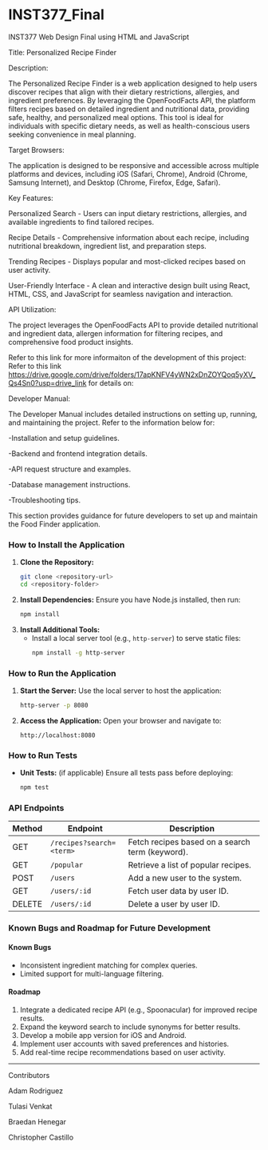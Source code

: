 # INST377_Final
INST377 Web Design Final using HTML and JavaScript

Title: Personalized Recipe Finder

Description:

The Personalized Recipe Finder is a web application designed to help users discover recipes that align with their dietary restrictions, allergies, and ingredient preferences. By leveraging the OpenFoodFacts API, the platform filters recipes based on detailed ingredient and nutritional data, providing safe, healthy, and personalized meal options. This tool is ideal for individuals with specific dietary needs, as well as health-conscious users seeking convenience in meal planning.


Target Browsers:

The application is designed to be responsive and accessible across multiple platforms and devices, including iOS (Safari, Chrome), Android (Chrome, Samsung Internet), and Desktop (Chrome, Firefox, Edge, Safari).


Key Features:

Personalized Search - Users can input dietary restrictions, allergies, and available ingredients to find tailored recipes.

Recipe Details - Comprehensive information about each recipe, including nutritional breakdown, ingredient list, and preparation steps.

Trending Recipes - Displays popular and most-clicked recipes based on user activity.

User-Friendly Interface - A clean and interactive design built using React, HTML, CSS, and JavaScript for seamless navigation and interaction.


API Utilization:

The project leverages the OpenFoodFacts API to provide detailed nutritional and ingredient data, allergen information for filtering recipes, and comprehensive food product insights.

Refer to this link for more informaiton of the development of this project: Refer to this link https://drive.google.com/drive/folders/17apKNFV4yWN2xDnZOYQoq5yXV_Qs4Sn0?usp=drive_link for details on: 

Developer Manual:

The Developer Manual includes detailed instructions on setting up, running, and maintaining the project. Refer to the information below for: 

-Installation and setup guidelines.

-Backend and frontend integration details.

-API request structure and examples.

-Database management instructions.

-Troubleshooting tips.

This section provides guidance for future developers to set up and maintain the Food Finder application.

### How to Install the Application
1. **Clone the Repository:**
   ```bash
   git clone <repository-url>
   cd <repository-folder>
   ```
2. **Install Dependencies:**
   Ensure you have Node.js installed, then run:
   ```bash
   npm install
   ```
3. **Install Additional Tools:**
   - Install a local server tool (e.g., `http-server`) to serve static files:
     ```bash
     npm install -g http-server
     ```

### How to Run the Application
1. **Start the Server:**
   Use the local server to host the application:
   ```bash
   http-server -p 8080
   ```
2. **Access the Application:**
   Open your browser and navigate to:
   ```
   http://localhost:8080
   ```

### How to Run Tests
- **Unit Tests:** (if applicable)
  Ensure all tests pass before deploying:
  ```bash
  npm test
  ```

### API Endpoints
| Method | Endpoint                  | Description                                       |
|--------|---------------------------|---------------------------------------------------|
| GET    | `/recipes?search=<term>` | Fetch recipes based on a search term (keyword).   |
| GET    | `/popular`                | Retrieve a list of popular recipes.              |
| POST   | `/users`                  | Add a new user to the system.                    |
| GET    | `/users/:id`              | Fetch user data by user ID.                      |
| DELETE | `/users/:id`              | Delete a user by user ID.                        |

### Known Bugs and Roadmap for Future Development
#### Known Bugs
- Inconsistent ingredient matching for complex queries.
- Limited support for multi-language filtering.

#### Roadmap
1. Integrate a dedicated recipe API (e.g., Spoonacular) for improved recipe results.
2. Expand the keyword search to include synonyms for better results.
3. Develop a mobile app version for iOS and Android.
4. Implement user accounts with saved preferences and histories.
5. Add real-time recipe recommendations based on user activity.

---

Contributors

Adam Rodriguez

Tulasi Venkat

Braedan Henegar

Christopher Castillo
